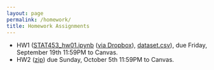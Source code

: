 ```yaml
---
layout: page
permalink: /homework/
title: Homework Assignments
---
```


- HW1 ([STAT453_hw01.ipynb](https://github.com/AdaptInfer/website/blob/master/dgm-fall-2025/assets/hw/hw1/STAT453_hw01.ipynb) ([via Dropbox](https://www.dropbox.com/scl/fi/ocp7r1jm7xrgy6bgx0szx/STAT453_hw01.ipynb?rlkey=zxdonv28qw6cgqkins8lfu4im&st=hetmrm5y&dl=0)), [dataset.csv](/dgm-fall-2025/assets/hw/hw1/dataset.csv)), due Friday, September 19th 11:59PM to Canvas.
- HW2 ([zip](/dgm-fall-2025/assets/hw/hw2/hw02_combined.zip)) due Sunday, October 5th 11:59PM to Canvas.
